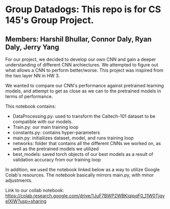 # Group Datadogs: This repo is for CS 145's Group Project.
## Members: Harshil Bhullar, Connor Daly, Ryan Daly, Jerry Yang

For our project, we decided to develop our own CNN and gain a deeper understanding of different CNN archiectures. We attempted to figure out what allows a CNN to perform better/worse. This project was inspired from the two layer NN in HW 3.

We wanted to compare our CNN's performance against pretrained learning models, and attempt to get as close as we can to the pretrained models in terms of performance.

This notebook contains:
* DataProcessing.py: used to transform the Caltech-101 dataset to be compatible with our models.
* Train.py: our main training loop
* constants.py: contains hyper-parameters
* main.py: initialiizes dataset, model, and runs training loop
* networks: folder that contains all the different CNNs we worked on, as well as the pretrained models we utilized
* best_models: saved torch objects of our best models as a result of validation accuracy from our training loop

In addition, we used the notebook linked below as a way to utilize Google Colab's resources. The notebook basically mirrors main.py, with minor adjustments.

Link to our collab notebook: https://colab.research.google.com/drive/1JuF7BWP2WBKiqipqF0_11W0TjqvelXIW?usp=sharing

